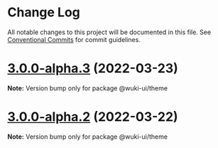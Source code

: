 # Change Log

All notable changes to this project will be documented in this file.
See [Conventional Commits](https://conventionalcommits.org) for commit guidelines.

# [3.0.0-alpha.3](https://github.com/melishev/wuki/compare/v3.0.0-alpha.2...v3.0.0-alpha.3) (2022-03-23)

**Note:** Version bump only for package @wuki-ui/theme





# [3.0.0-alpha.2](https://github.com/melishev/wuki/compare/v3.0.0-alpha.1...v3.0.0-alpha.2) (2022-03-22)

**Note:** Version bump only for package @wuki-ui/theme
